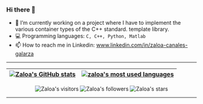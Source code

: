 ### Hi there 👋

- 🔭 I’m currently working on a project where I have to implement the various container types of the C++ standard.
template library.
- 💻 Programming languages: ``` C, C++, Python, Matlab ```
- 📫 How to reach me in Linkedin: www.linkedin.com/in/zaloa-canales-galarza

---

| [![Zaloa's GitHub stats](https://github-readme-stats.vercel.app/api?username=zcanales&count_private=true&show_icons=true&hide=issues&hide_border=true&theme=duefy)](https://github.com/zcanales?tab=repositories) | [![zaloa's most used languages](https://github-readme-stats.vercel.app/api/top-langs/?username=zcanales&layout=compact&hide_border=true&theme=duefy)](https://github.com/zcanales?tab=repositories) |
|:-:|:-:|

<p align="center">
	<img alt="Zaloa's visitors" src="https://komarev.com/ghpvc/?username=zcanales&color=red&style=flat&label=visitors" />
	<img alt="Zaloa's followers" src="https://img.shields.io/github/followers/zcanales?color=blu" />
	<img alt="Zaloa's stars" src="https://img.shields.io/github/stars/zcanales?color=blue" />
</p>

---

